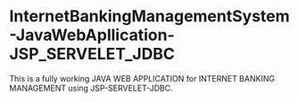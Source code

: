 # InternetBankingManagementSystem-JavaWebApllication-JSP_SERVELET_JDBC
This is a fully working JAVA WEB APPLICATION for INTERNET BANKING MANAGEMENT using JSP-SERVELET-JDBC.  
